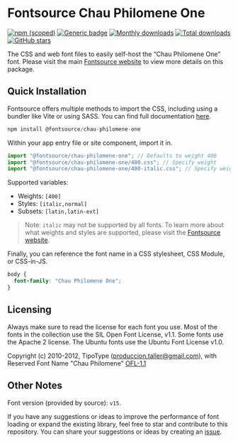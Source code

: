 # Fontsource Chau Philomene One

[![npm (scoped)](https://img.shields.io/npm/v/@fontsource/chau-philomene-one?color=brightgreen)](https://www.npmjs.com/package/@fontsource/chau-philomene-one) [![Generic badge](https://img.shields.io/badge/fontsource-passing-brightgreen)](https://github.com/fontsource/fontsource) [![Monthly downloads](https://badgen.net/npm/dm/@fontsource/chau-philomene-one)](https://github.com/fontsource/fontsource) [![Total downloads](https://badgen.net/npm/dt/@fontsource/chau-philomene-one)](https://github.com/fontsource/fontsource) [![GitHub stars](https://img.shields.io/github/stars/fontsource/fontsource.svg?style=social&label=Star)](https://github.com/fontsource/fontsource/stargazers)

The CSS and web font files to easily self-host the “Chau Philomene One” font. Please visit the main [Fontsource website](https://fontsource.org/fonts/chau-philomene-one) to view more details on this package.

## Quick Installation

Fontsource offers multiple methods to import the CSS, including using a bundler like Vite or using SASS. You can find full documentation [here](https://fontsource.org/docs/getting-started/introduction).

```javascript
npm install @fontsource/chau-philomene-one
```

Within your app entry file or site component, import it in.

```javascript
import "@fontsource/chau-philomene-one"; // Defaults to weight 400
import "@fontsource/chau-philomene-one/400.css"; // Specify weight
import "@fontsource/chau-philomene-one/400-italic.css"; // Specify weight and style
```

Supported variables:
- Weights: `[400]`
- Styles: `[italic,normal]`
- Subsets: `[latin,latin-ext]`

> Note: `italic` may not be supported by all fonts. To learn more about what weights and styles are supported, please visit the [Fontsource website](https://fontsource.org/fonts/chau-philomene-one).

Finally, you can reference the font name in a CSS stylesheet, CSS Module, or CSS-in-JS.

```css
body {
  font-family: "Chau Philomene One";
}
```

## Licensing
Always make sure to read the license for each font you use. Most of the fonts in the collection use the SIL Open Font License, v1.1. Some fonts use the Apache 2 license. The Ubuntu fonts use the Ubuntu Font License v1.0.

Copyright (c) 2010-2012, TipoType (produccion.taller@gmail.com), with Reserved Font Name "Chau Philomene"
[OFL-1.1](https://openfontlicense.org)

## Other Notes
Font version (provided by source): `v15`.

If you have any suggestions or ideas to improve the performance of font loading or expand the existing library, feel free to star and contribute to this repository. You can share your suggestions or ideas by creating an [issue](https://github.com/fontsource/fontsource/issues).